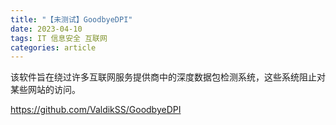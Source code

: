 ```yaml
---
title: "【未测试】GoodbyeDPI"
date: 2023-04-10
tags: IT 信息安全 互联网
categories: article
---
```


该软件旨在绕过许多互联网服务提供商中的深度数据包检测系统，这些系统阻止对某些网站的访问。

https://github.com/ValdikSS/GoodbyeDPI
